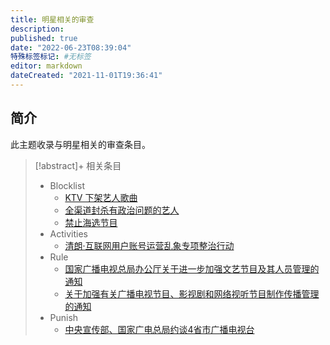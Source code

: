 ```yaml
---
title: 明星相关的审查
description:
published: true
date: "2022-06-23T08:39:04"
特殊标签标记: #无标签
editor: markdown
dateCreated: "2021-11-01T19:36:41"
---
```


## 简介

此主题收录与明星相关的审查条目。

> [!abstract]+ 相关条目
>
> +   Blocklist
>     +   [KTV 下架艺人歌曲](/blocklist/KTV_下架艺人歌曲.md)
>     +   [全渠道封杀有政治问题的艺人](/blocklist/全渠道封杀有政治问题的艺人.md)
>     +   [禁止海选节目](/blocklist/禁止海选节目.md)
> +   Activities
>     +   [清朗·互联网用户账号运营乱象专项整治行动](/activities/清朗·互联网用户账号运营乱象专项整治行动.md)
> +   Rule
>     +   [国家广播电视总局办公厅关于进一步加强文艺节目及其人员管理的通知](/rule/国家广播电视总局/办公厅/关于进一步加强文艺节目及其人员管理的通知.md)
>     +   [关于加强有关广播电视节目、影视剧和网络视听节目制作传播管理的通知](/rule/国家新闻出版广电总局/办公厅/关于加强有关广播电视节目、影视剧和网络视听节目制作传播管理的通知.md)
> +   Punish
>     +   [中央宣传部、国家广电总局约谈4省市广播电视台](/punish/中央宣传部、国家广电总局约谈4省市广播电视台.md)
